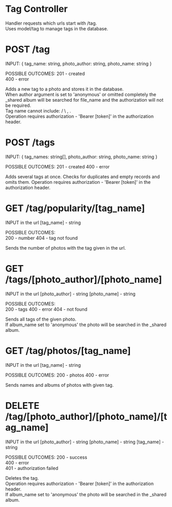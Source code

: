 # Tag Controller
Handler requests which urls start with /tag.  
Uses model/tag to manage tags in the database.   


# POST /tag  
INPUT: {
    tag_name: string, 
    photo_author: string, 
    photo_name: string
    }  

POSSIBLE OUTCOMES: 
    201 - created  
    400 - error


Adds a new tag to a photo and stores it in the database.  
When author argument is set to 'anonymous' or omitted completely the _shared album will be searched for file_name and the authorization will not be required.  
Tag name cannot include: / \ , .  
Operation requires authorization - 'Bearer [token]' in the authorization header.    


# POST /tags
INPUT: {
    tag_names: string[],
    photo_author: string,
    photo_name: string
}

POSSIBLE OUTCOMES:
    201 - created
    400 - error

Adds several tags at once. Checks for duplicates and empty records and omits them.
Operation requires authorization - 'Bearer [token]' in the authorization header.    



# GET /tag/popularity/[tag_name]
INPUT in the url 
    [tag_name] - string

POSSIBLE OUTCOMES:  
    200 - number
    404 - tag not found


Sends the number of photos with the tag given in the url.  

# GET /tags/[photo_author]/[photo_name]
INPUT in the url
    [photo_author] - string
    [photo_name] - string

POSSIBLE OUTCOMES:  
    200 - tags
    400 - error
    404 - not found


Sends all tags of the given photo.  
If album_name set to 'anonymous' the photo will be searched in the _shared album.   

# GET /tag/photos/[tag_name]
INPUT in the url
    [tag_name] - string

POSSIBLE OUTCOMES:
    200 - photos
    400 - error


Sends names and albums of photos with given tag.  

# DELETE /tag/[photo_author]/[photo_name]/[tag_name]
INPUT in the url
    [photo_author] - string
    [photo_name] - string
    [tag_name] - string

POSSIBLE OUTCOMES:
    200 - success  
    400 - error  
    401 - authorization failed


Deletes the tag.  
Operation requires authorization - 'Bearer [token]' in the authorization header.    
If album_name set to 'anonymous' the photo will be searched in the _shared album.   
